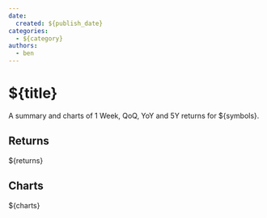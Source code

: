 ```yaml
---
date:
  created: ${publish_date}
categories:
  - ${category}
authors:
  - ben
---
```


# ${title}

A summary and charts of 1 Week, QoQ, YoY and 5Y returns for ${symbols}.

<!-- more -->

## Returns

${returns}

## Charts

${charts}
